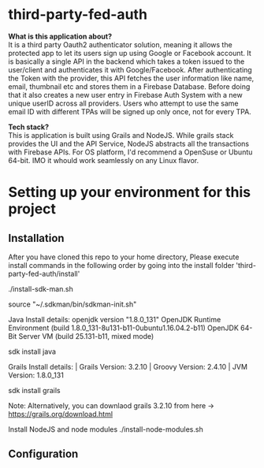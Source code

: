 # third-party-fed-auth

<b>What is this application about?</b> </br>
It is a third party Oauth2 authenticator solution, meaning it allows the protected app to let its users sign up using Google or Facebook account. It is basically a single API in the backend which takes a token issued to the user/client and authenticates it with Google/Facebook. After authenticating the Token with the provider, this API fetches the user information like name, email, thumbnail etc and stores them in a Firebase Database. Before doing that it also creates a new user entry in Firebase Auth System with a new unique userID across all providers. Users who attempt to use the same email ID with different TPAs will be signed up only once, not for every TPA.

<b>Tech stack?</b> </br>
This is application is built using Grails and NodeJS. While grails stack provides the UI and the API Service, NodeJS abstracts all the transactions with Firebase APIs. For OS platform, I'd recommend a OpenSuse or Ubuntu 64-bit. IMO it whould work seamlessly on any Linux flavor. 


<h1>Setting up your environment for this project</h1> 

<h2> Installation </h2>
After you have cloned this repo to your home directory, Please execute install commands in the following order by going into the install folder 'third-party-fed-auth/install'

./install-sdk-man.sh

source "~/.sdkman/bin/sdkman-init.sh"

Java Install details: 
openjdk version "1.8.0_131"
OpenJDK Runtime Environment (build 1.8.0_131-8u131-b11-0ubuntu1.16.04.2-b11)
OpenJDK 64-Bit Server VM (build 25.131-b11, mixed mode)

sdk install java 

Grails Install details:
| Grails Version: 3.2.10
| Groovy Version: 2.4.10
| JVM Version: 1.8.0_131

sdk install grails

Note: Alternatively, you can downlaod grails 3.2.10 from here -> https://grails.org/download.html

Install NodeJS and node modules
./install-node-modules.sh

<h2> Configuration </h2>
